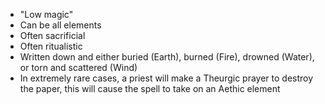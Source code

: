- "Low magic"
- Can be all elements
- Often sacrificial
- Often ritualistic
- Written down and either buried (Earth), burned (Fire), drowned (Water), or torn and scattered (Wind)
- In extremely rare cases, a priest will make a Theurgic prayer to destroy the paper, this will cause the spell to take on an Aethic element